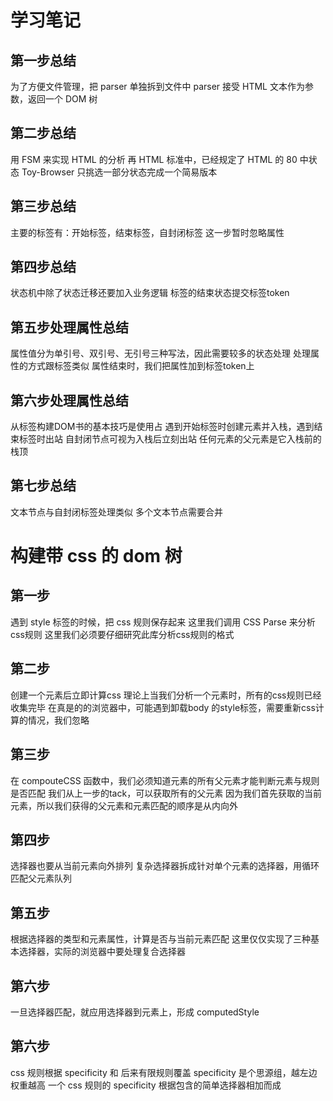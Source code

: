 # 学习笔记

## 第一步总结
为了方便文件管理，把 parser 单独拆到文件中
parser 接受 HTML 文本作为参数，返回一个 DOM 树

## 第二步总结
用 FSM 来实现 HTML 的分析
再 HTML 标准中，已经规定了 HTML 的 80 中状态
Toy-Browser 只挑选一部分状态完成一个简易版本

## 第三步总结
主要的标签有：开始标签，结束标签，自封闭标签
这一步暂时忽略属性

## 第四步总结
状态机中除了状态迁移还要加入业务逻辑
标签的结束状态提交标签token 

## 第五步处理属性总结
属性值分为单引号、双引号、无引号三种写法，因此需要较多的状态处理
处理属性的方式跟标签类似
属性结束时，我们把属性加到标签token上
## 第六步处理属性总结
从标签构建DOM书的基本技巧是使用占
遇到开始标签时创建元素并入栈，遇到结束标签时出站
自封闭节点可视为入栈后立刻出站
任何元素的父元素是它入栈前的栈顶

## 第七步总结
文本节点与自封闭标签处理类似
多个文本节点需要合并

# 构建带 css 的 dom 树
## 第一步
遇到 style 标签的时候，把 css 规则保存起来
这里我们调用 CSS Parse 来分析 css规则
这里我们必须要仔细研究此库分析css规则的格式

## 第二步
创建一个元素后立即计算css
理论上当我们分析一个元素时，所有的css规则已经收集完毕
在真是的的浏览器中，可能遇到卸载body 的style标签，需要重新css计算的情况，我们忽略

## 第三步
在 compouteCSS 函数中，我们必须知道元素的所有父元素才能判断元素与规则是否匹配
我们从上一步的tack，可以获取所有的父元素
因为我们首先获取的当前元素，所以我们获得的父元素和元素匹配的顺序是从内向外

## 第四步
选择器也要从当前元素向外排列
复杂选择器拆成针对单个元素的选择器，用循环匹配父元素队列  

## 第五步
根据选择器的类型和元素属性，计算是否与当前元素匹配
这里仅仅实现了三种基本选择器，实际的浏览器中要处理复合选择器

## 第六步
一旦选择器匹配，就应用选择器到元素上，形成 computedStyle 

## 第六步
css 规则根据 specificity 和 后来有限规则覆盖
specificity 是个思源组，越左边权重越高
一个 css 规则的 specificity 根据包含的简单选择器相加而成